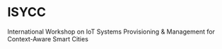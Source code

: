 # ISYCC
International Workshop on IoT Systems Provisioning &amp; Management for Context-Aware Smart Cities 
